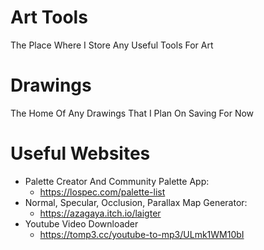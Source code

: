 # Art Tools 
The Place Where I Store Any Useful Tools For Art

# Drawings
The Home Of Any Drawings That I Plan On Saving For Now

# Useful Websites
- Palette Creator And Community Palette App:
  - https://lospec.com/palette-list
- Normal, Specular, Occlusion, Parallax Map Generator:
  - https://azagaya.itch.io/laigter
- Youtube Video Downloader
  - https://tomp3.cc/youtube-to-mp3/ULmk1WM10bI

